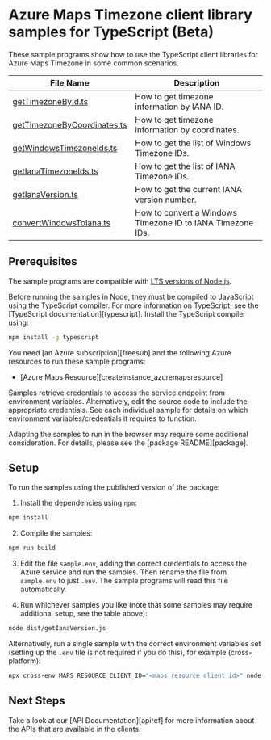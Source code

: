 # Azure Maps Timezone client library samples for TypeScript (Beta)

These sample programs show how to use the TypeScript client libraries for Azure Maps Timezone in some common scenarios.

| **File Name**                                           | **Description**                                            |
|---------------------------------------------------------|------------------------------------------------------------|
| [getTimezoneById.ts][gettimezonebyid]                   | How to get timezone information by IANA ID.                |
| [getTimezoneByCoordinates.ts][gettimezonebycoordinates] | How to get timezone information by coordinates.            |
| [getWindowsTimezoneIds.ts][getwindowstimezoneids]       | How to get the list of Windows Timezone IDs.               |
| [getIanaTimezoneIds.ts][getianatimezoneids]             | How to get the list of IANA Timezone IDs.                  |
| [getIanaVersion.ts][getianaversion]                     | How to get the current IANA version number.                |
| [convertWindowsToIana.ts][convertwindowstoiana]         | How to convert a Windows Timezone ID to IANA Timezone IDs. |

## Prerequisites

The sample programs are compatible with [LTS versions of Node.js](https://github.com/nodejs/release#release-schedule).

Before running the samples in Node, they must be compiled to JavaScript using the TypeScript compiler. For more information on TypeScript, see the [TypeScript documentation][typescript]. Install the TypeScript compiler using:

```bash
npm install -g typescript
```

You need [an Azure subscription][freesub] and the following Azure resources to run these sample programs:

- [Azure Maps Resource][createinstance_azuremapsresource]

Samples retrieve credentials to access the service endpoint from environment variables. Alternatively, edit the source code to include the appropriate credentials. See each individual sample for details on which environment variables/credentials it requires to function.

Adapting the samples to run in the browser may require some additional consideration. For details, please see the [package README][package].

## Setup

To run the samples using the published version of the package:

1. Install the dependencies using `npm`:

```bash
npm install
```

2. Compile the samples:

```bash
npm run build
```

3. Edit the file `sample.env`, adding the correct credentials to access the Azure service and run the samples. Then rename the file from `sample.env` to just `.env`. The sample programs will read this file automatically.

4. Run whichever samples you like (note that some samples may require additional setup, see the table above):

```bash
node dist/getIanaVersion.js
```

Alternatively, run a single sample with the correct environment variables set (setting up the `.env` file is not required if you do this), for example (cross-platform):

```bash
npx cross-env MAPS_RESOURCE_CLIENT_ID="<maps resource client id>" node dist/getIanaVersion.js
```

## Next Steps

Take a look at our [API Documentation][apiref] for more information about the APIs that are available in the clients.

[getTimezoneById]: https://github.com/Azure/azure-sdk-for-js/blob/main/sdk/maps/maps-timezone-rest/samples/v1-beta/typescript/getTimezoneById.ts
[getTimezoneByCoordinates]: https://github.com/Azure/azure-sdk-for-js/blob/main/sdk/maps/maps-timezone-rest/samples/v1-beta/typescript/getTimezoneByCoordinates.ts
[getWindowsTimezoneIds]: https://github.com/Azure/azure-sdk-for-js/blob/main/sdk/maps/maps-timezone-rest/samples/v1-beta/typescript/getWindowsTimezoneIds.ts
[getIanaTimezoneIds]: https://github.com/Azure/azure-sdk-for-js/blob/main/sdk/maps/maps-timezone-rest/samples/v1-beta/typescript/getIanaTimezoneIds.ts
[getIanaVersion]: https://github.com/Azure/azure-sdk-for-js/blob/main/sdk/maps/maps-timezone-rest/samples/v1-beta/typescript/getIanaVersion.ts
[convertWindowsToIana]: https://github.com/Azure/azure-sdk-for-js/blob/main/sdk/maps/maps-timezone-rest/samples/v1-beta/typescript/convertWindowsToIana.ts

